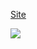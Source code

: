<a href="https://raphacalixto.github.io/Verse/">Site</a> 
<p>
<img src="https://i.imgur.com/WtWgkxK.png">
